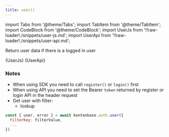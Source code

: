 ```yaml
---
title: user()
---
```


import Tabs from '@theme/Tabs';
import TabItem from '@theme/TabItem';
import CodeBlock from '@theme/CodeBlock';
import UserJs from '!!raw-loader!./snippets/user-js.md';
import UserApi from '!!raw-loader!./snippets/user-api.md';

Return user data if there is a logged in user

<Tabs>
  <TabItem value="javascript" label="Javascript" default>    
    <CodeBlock className="language-jsx">
      {UserJs}
    </CodeBlock>
  </TabItem>
  <TabItem value="API" label="API">    
    <CodeBlock className="language-jsx" title="[GET]">
      {UserApi}
    </CodeBlock>
  </TabItem>
</Tabs>

### Notes
- When using SDK you need to call `register()` or `login()` first
- When using API you need to set the Bearer `token` returned by register or login API in the header request
- Get user with filter:
  - lookup

```javascript
const { user, error } = await kontenbase.auth.user({
  filterKey: filterValue,
  ...
})
```

